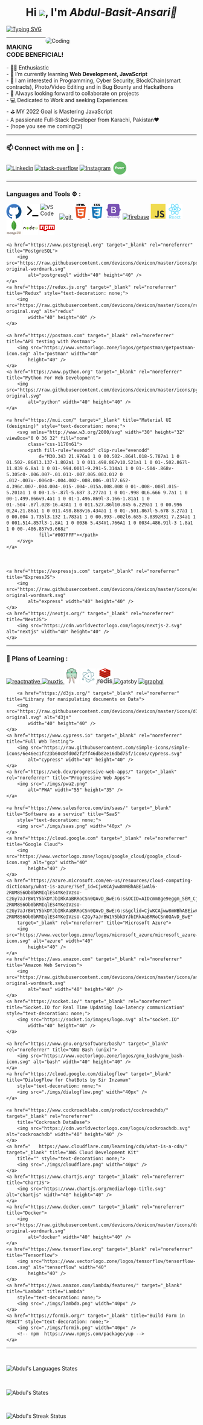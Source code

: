 <h1 align="center">Hi <img src="https://media.giphy.com/media/hvRJCLFzcasrR4ia7z/giphy.gif" width="35">, I'm <i><b>Abdul-Basit-Ansari💯</b></i></h1>

<!-- animation start  -->
[![Typing SVG](https://readme-typing-svg.herokuapp.com?size=24&duration=4000&color=22F70C&center=true&width=665&height=55&lines=Passionate+Full-Stack+Developer%F0%9F%92%BB;Experience+Seeker%F0%9F%92%AF;Dedicated+to+Work%F0%9F%92%AA%F0%9F%8F%BB;Always+Learning%F0%9F%92%A1;from+Karachi%2C+Pakistan%F0%9F%87%B5%F0%9F%87%B0)](https://git.io/typing-svg)
<!-- animation end  -->


<!-- <h3 align="center">A passionate Full-Stack Developer from Karachi, Pakistan❤️</h3> -->
<img align="right" alt="Coding" width="400" style="border-radius:10px;"
	src="https://cdn.dribbble.com/users/1059583/screenshots/4171367/coding-freak.gif">
<hr>
<h3 style="margin-top: 4px;">MAKING CODE BENEFICIAL!</h3>
- 💪🏻 Enthusiastic<br>
- 🌱 I’m currently learning <b>Web Development, JavaScript</b><br>
- 👀 I am interested in Programming, Cyber Security, BlockChain(smart contracts), Photo/Video Editing and in Bug Bounty
and Hackathons <br>
- 💞️ Always looking forward to collaborate on projects<br>
- 💻 Dedicated to Work and seeking Experiences <br>
- ⛳️ MY 2022 Goal is Mastering JavaScript<br>
<!-- - 🏆 I am a <b>Certified Full-Stack Developer</b><br> -->
-    A passionate Full-Stack Developer from Karachi, Pakistan❤️<br>
-    (hope you see me coming😉) <br>

<hr>
<h3 align="left">📫 Connect with me on 🔗 :</h3>
<p align="left">
	<a href="https://www.linkedin.com/in/abdul-basit-ansari-9b740b21b/" target="blank"><img align="center"
			src="https://raw.githubusercontent.com/rahuldkjain/github-profile-readme-generator/master/src/images/icons/Social/linked-in-alt.svg"
			alt="Linkedin" height="30" width="40" /></a>
	<!-- <a href="https://twitter.com/shehza_d_" target="blank"><img align="center"
			src="https://raw.githubusercontent.com/rahuldkjain/github-profile-readme-generator/master/src/images/icons/Social/twitter.svg"
			alt="shehza_d_" height="30" width="40" /></a> -->
	<a href="https://stackoverflow.com/users/18128054/abdul-basit-ansari" target="blank"><img align="center"
			src="https://raw.githubusercontent.com/rahuldkjain/github-profile-readme-generator/master/src/images/icons/Social/stack-overflow.svg"
			alt="stack-overflow" height="30" width="40" /></a>
	<a href="https://www.instagram.com/abdul__basit__ansari/" target="blank"><img align="center"
			src="https://raw.githubusercontent.com/rahuldkjain/github-profile-readme-generator/master/src/images/icons/Social/instagram.svg"
			alt="Instagram" height="30" width="40" /></a>
	<!-- <a href="https://www.youtube.com/channel/UCUTMs216kmgY9lOgBFDckAQ" target="blank"><img align="center"
			src="https://raw.githubusercontent.com/rahuldkjain/github-profile-readme-generator/master/src/images/icons/Social/youtube.svg"
			alt="YouTube" height="40" width="40" /></a> -->
	<!-- <a href="https://www.upwork.com/freelancers/~0131210dea9492deb2" target="blank"><img align="center"
			src="./imgs/icons8-upwork.png" alt="Upwork" height="41" width="41" /></a> -->
	<a href="https://www.fiverr.com/mr_shahzi_ans" target="blank"><img align="center" src="./imgs/fiverr2.png" alt="Fiver"
			height="41" width="41" /></a>
</p>


<hr>
<h3 align="left">Languages and Tools ⚙️ : </h3>
<p align="left">
	<a href="https://git-scm.com/" target="_blank" rel="noreferrer">
		<img src="https://www.vectorlogo.zone/logos/git-scm/git-scm-icon.svg" alt="git" title="Git" width="40"
			height="40" />
	</a>
	<a href="https://github.com">
		<img align="left" alt="GitHub" target="blank" title="GitHub" width="40" height="40" src="./imgs/github.png"
			style="padding-right:10px;" />
	</a>
	<a href="https://ubuntu.com/tutorials/command-line-for-beginners#1-overview">
		<img align="left" alt="Terminal" title="Command Line" width="40" height="40" src="./imgs/terminal-light.svg" />
	</a>
	<a href="https://code.visualstudio.com/">
		<img align="left" alt="VS Code" title="VS Code Making life Easy" width="40" height="40"
			src="https://cdn.jsdelivr.net/gh/devicons/devicon/icons/vscode/vscode-original.svg"
			style="padding-right:10px;" />
	</a>
	<!-- <a href="https://www.linux.org/" target="_blank" rel="noreferrer" title="Linux Ubuntu 22 (Daily Driver)"
		style="text-decoration: none;">
		<img src="https://raw.githubusercontent.com/devicons/devicon/master/icons/linux/linux-original.svg" alt="linux"
			width="40" height="40" /> </a> -->
	<a href="https://www.w3.org/html/" target="_blank" rel="noreferrer" title="HTML 5">
		<img src="https://raw.githubusercontent.com/devicons/devicon/master/icons/html5/html5-original-wordmark.svg"
			alt="html5" title="HTML5" width="40" height="40" />
	</a>
	<a href="https://www.w3schools.com/css/" target="_blank" rel="noreferrer" title="CSS 3"
		style="text-decoration: none;">
		<img src="https://raw.githubusercontent.com/devicons/devicon/master/icons/css3/css3-original-wordmark.svg"
			alt="css3" width="40" height="40" />
	</a>
	<a href="https://getbootstrap.com" target="_blank" rel="noreferrer" title="Bootstrap"
		style="text-decoration: none;">
		<img src="https://raw.githubusercontent.com/devicons/devicon/master/icons/bootstrap/bootstrap-plain-wordmark.svg"
			alt="bootstrap" width="40" height="40" />
	</a>
	<a href="https://firebase.google.com/" target="_blank" rel="noreferrer" title="Firebase">
		<img src="https://www.vectorlogo.zone/logos/firebase/firebase-icon.svg" alt="firebase" width="40"
			height="40" /></a>
	<a href="https://developer.mozilla.org/en-US/docs/Web/JavaScript" target="_blank" rel="noreferrer"
		title="Advance JavaScript with ES6" style="text-decoration: none;">
		<img src="https://raw.githubusercontent.com/devicons/devicon/master/icons/javascript/javascript-original.svg"
			alt="javascript" width="40" height="40" />
	</a>
	<!-- <a href="https://www.w3schools.com/cpp/" target="_blank" rel="noreferrer" title="from FG College"
		style="text-decoration: none;">
		<img src="https://raw.githubusercontent.com/devicons/devicon/master/icons/cplusplus/cplusplus-original.svg"
			alt="cplusplus" width="40" height="40" />
	</a> -->
	<a href="https://reactjs.org/" target="_blank" rel="noreferrer" title="React" style="text-decoration: none;">
		<img src="https://raw.githubusercontent.com/devicons/devicon/master/icons/react/react-original-wordmark.svg"
			alt="react" width="40" height="40" />
	</a>
	<a href="https://www.mongodb.com/" target="_blank" rel="noreferrer" title="MongoDB DataBase"
		style="text-decoration: none;">
		<img src="https://raw.githubusercontent.com/devicons/devicon/master/icons/mongodb/mongodb-original-wordmark.svg"
			alt="mongodb" width="40" height="40" />
	</a>
	<a href="https://www.w3schools.com/nodejs/nodejs_intro.asp" target="_blank" rel="noreferrer"
		title="NodeJS JavaScript Engin used for BackEnd" style="text-decoration: none;">
		<img src="https://raw.githubusercontent.com/devicons/devicon/master/icons/nodejs/nodejs-original-wordmark.svg"
			alt="nodejs" width="40" height="40" />
		<!-- https://nodejs.org -->
	</a>
	<a href="https://www.npmjs.com/" target="_blank" rel="noreferrer" title="NPM" style="text-decoration: none;">
		<img src="./imgs/icons8-npm-48.png" alt="NPM"
			width="40" height="40" />
	</a>
	
	<a href="https://www.postgresql.org" target="_blank" rel="noreferrer" title="PostgreSQL">
		<img src="https://raw.githubusercontent.com/devicons/devicon/master/icons/postgresql/postgresql-original-wordmark.svg"
			alt="postgresql" width="40" height="40" />
	</a>
	<a href="https://redux.js.org" target="_blank" rel="noreferrer" title="Redux" style="text-decoration: none;">
		<img src="https://raw.githubusercontent.com/devicons/devicon/master/icons/redux/redux-original.svg" alt="redux"
			width="40" height="40" />
	</a>
	
	<a href="https://postman.com" target="_blank" rel="noreferrer" title="API testing with Postman">
		<img src="https://www.vectorlogo.zone/logos/getpostman/getpostman-icon.svg" alt="postman" width="40"
			height="40" />
	</a>
	<a href="https://www.python.org" target="_blank" rel="noreferrer" title="Python For Web Development">
		<img src="https://raw.githubusercontent.com/devicons/devicon/master/icons/python/python-original.svg"
			alt="python" width="40" height="40" />
	</a>
	
	<a href="https://mui.com/" target="_blank" title="Material UI (designing)" style="text-decoration: none;">
		<svg xmlns="http://www.w3.org/2000/svg" width="30" height="32" viewBox="0 0 36 32" fill="none"
			class="css-1170n61">
			<path fill-rule="evenodd" clip-rule="evenodd"
				d="M30.343 21.976a1 1 0 00.502-.864l.018-5.787a1 1 0 01.502-.864l3.137-1.802a1 1 0 011.498.867v10.521a1 1 0 01-.502.867l-11.839 6.8a1 1 0 01-.994.001l-9.291-5.314a1 1 0 01-.504-.868v-5.305c0-.006.007-.01.013-.007.005.003.012 0 .012-.007v-.006c0-.004.002-.008.006-.01l7.652-4.396c.007-.004.004-.015-.004-.015a.008.008 0 01-.008-.008l.015-5.201a1 1 0 00-1.5-.87l-5.687 3.277a1 1 0 01-.998 0L6.666 9.7a1 1 0 00-1.499.866v9.4a1 1 0 01-1.496.869l-3.166-1.81a1 1 0 01-.504-.87l.028-16.43A1 1 0 011.527.86l10.845 6.229a1 1 0 00.996 0L24.21.86a1 1 0 011.498.868v16.434a1 1 0 01-.501.867l-5.678 3.27a1 1 0 00.004 1.735l3.132 1.783a1 1 0 00.993-.002l6.685-3.839zM31 7.234a1 1 0 001.514.857l3-1.8A1 1 0 0036 5.434V1.766A1 1 0 0034.486.91l-3 1.8a1 1 0 00-.486.857v3.668z"
				fill="#007FFF"></path>
		</svg>
	</a>



	<a href="https://expressjs.com" target="_blank" rel="noreferrer" title="ExpressJS">
		<img src="https://raw.githubusercontent.com/devicons/devicon/master/icons/express/express-original-wordmark.svg"
			alt="express" width="40" height="40" /> 
	</a>
	<a href="https://nextjs.org/" target="_blank" rel="noreferrer" title="NextJS">
		<img src="https://cdn.worldvectorlogo.com/logos/nextjs-2.svg" alt="nextjs" width="40" height="40" />
	</a>
</p>
<hr>
<h3 align="left">🏫 Plans of Learning :</h3>

<p align="left">
	<a href="https://reactnative.dev/" target="_blank" rel="noreferrer" title="ReactNative for Mobile Apps">
		<img src="https://reactnative.dev/img/header_logo.svg" alt="reactnative" width="40" height="40" />
	</a>
	<a href="https://nuxtjs.org/" target="_blank" rel="noreferrer" title="NustJS">
		<img src="https://www.vectorlogo.zone/logos/nuxtjs/nuxtjs-icon.svg" alt="nuxtjs" width="40" height="40" />
	</a>
	<a href="https://surge.sh/" target="_blank" title="Surge Static Web publishing" style="text-decoration: none;">
		<img src="./imgs/surge-logo.svg" width="40px" />
	</a>
	<a href="https://www.electronjs.org" target="_blank" rel="noreferrer" title="ElectronJS for Desktop Apps">
		<img src="https://raw.githubusercontent.com/devicons/devicon/master/icons/electron/electron-original.svg"
			alt="electron" width="40" height="40" />
	</a>
	<a href="https://redis.io" target="_blank" rel="noreferrer" title="Redis DataBase">
		<img src="https://raw.githubusercontent.com/devicons/devicon/master/icons/redis/redis-original-wordmark.svg"
			alt="redis" width="40" height="40" />
	</a>
	<a href="https://www.gatsbyjs.com/" target="_blank" rel="noreferrer" title="GatsByJS"
		style="text-decoration: none;">
		<img src="https://www.vectorlogo.zone/logos/gatsbyjs/gatsbyjs-icon.svg" alt="gatsby" width="40" height="40" />
	</a>
	<a href="https://graphql.org" target="_blank" rel="noreferrer" title="Client Side GraphQL in React Apps">
		<img src="https://www.vectorlogo.zone/logos/graphql/graphql-icon.svg" alt="graphql" width="40" height="40" />
	</a>
	
		<a href="https://d3js.org/" target="_blank" rel="noreferrer" title="Library for manipulating documents on Data">
		<img src="https://raw.githubusercontent.com/devicons/devicon/master/icons/d3js/d3js-original.svg" alt="d3js"
			width="40" height="40" />
	</a>
	<a href="https://www.cypress.io" target="_blank" rel="noreferrer" title="Full Web Testing">
		<img src="https://raw.githubusercontent.com/simple-icons/simple-icons/6e46ec1fc23b60c8fd0d2f2ff46db82e16dbd75f/icons/cypress.svg"
			alt="cypress" width="40" height="40" />
	</a>
	<a href="https://web.dev/progressive-web-apps/" target="_blank" rel="noreferrer" title="Progressive Web Apps">
		<img src="./imgs/pwa2.png"
			alt="PWA" width="55" height="35" />
	</a>
	
	<a href="https://www.salesforce.com/in/saas/" target="_blank" title="Software as a service" title="SaaS"
		style="text-decoration: none;">
		<img src="./imgs/saas.png" width="40px" />
	</a>
	<a href="https://cloud.google.com" target="_blank" rel="noreferrer" title="Google Cloud">
		<img src="https://www.vectorlogo.zone/logos/google_cloud/google_cloud-icon.svg" alt="gcp" width="40"
			height="40" />
	</a>
	<a href="https://azure.microsoft.com/en-us/resources/cloud-computing-dictionary/what-is-azure/?&ef_id=CjwKCAjww8mWBhABEiwAl6-2RUM8S6Ob0bRMIqlES4YKeIVzsU-C2Gy7aJrBW1Y5bkDYJbIRkAaBRRoCSn0QAvD_BwE:G:s&OCID=AIDcmm8ge9eggm_SEM_CjwKCAjww8mWBhABEiwAl6-2RUM8S6Ob0bRMIqlES4YKeIVzsU-C2Gy7aJrBW1Y5bkDYJbIRkAaBRRoCSn0QAvD_BwE:G:s&gclid=CjwKCAjww8mWBhABEiwAl6-2RUM8S6Ob0bRMIqlES4YKeIVzsU-C2Gy7aJrBW1Y5bkDYJbIRkAaBRRoCSn0QAvD_BwE"
		target="_blank" rel="noreferrer" title="Microsoft Azure">
		<img src="https://www.vectorlogo.zone/logos/microsoft_azure/microsoft_azure-icon.svg" alt="azure" width="40"
			height="40" />
	</a>
	<a href="https://aws.amazon.com" target="_blank" rel="noreferrer" title="Amazon Web Services">
		<img src="https://raw.githubusercontent.com/devicons/devicon/master/icons/amazonwebservices/amazonwebservices-original-wordmark.svg"
			alt="aws" width="40" height="40" />
	</a>
	<a href="https://socket.io/" target="_blank" rel="noreferrer" title="Socket.IO for Real Time Updating low-latency communication" style="text-decoration: none;">
		<img src="https://socket.io/images/logo.svg" alt="socket.IO"
			width="40" height="40" />
	</a>
	
	<a href="https://www.gnu.org/software/bash/" target="_blank" rel="noreferrer" title="GNU Bash (unix)">
		<img src="https://www.vectorlogo.zone/logos/gnu_bash/gnu_bash-icon.svg" alt="bash" width="40" height="40" />
	</a>
	<a href="https://cloud.google.com/dialogflow" target="_blank" title="DialogFlow for ChatBots by Sir Inzamam"
		style="text-decoration: none;">
		<img src="./imgs/dialogflow.png" width="40px" />
	</a>
	
	<a href="https://www.cockroachlabs.com/product/cockroachdb/" target="_blank" rel="noreferrer"
		title="Cockroach DataBase">
		<img src="https://cdn.worldvectorlogo.com/logos/cockroachdb.svg" alt="cockroachdb" width="40" height="40" />
	</a>
	<a href="	https://www.cloudflare.com/learning/cdn/what-is-a-cdn/" target="_blank" title="AWS Cloud Development Kit"
		title="" style="text-decoration: none;">
		<img src="./imgs/cloudflare.png" width="40px" />
	</a>
	<a href="https://www.chartjs.org" target="_blank" rel="noreferrer" title="ChartJS">
		<img src="https://www.chartjs.org/media/logo-title.svg" alt="chartjs" width="40" height="40" />
	</a>
	<a href="https://www.docker.com/" target="_blank" rel="noreferrer" title="Docker">
		<img src="https://raw.githubusercontent.com/devicons/devicon/master/icons/docker/docker-original-wordmark.svg"
			alt="docker" width="40" height="40" />
	</a>
	<a href="https://www.tensorflow.org" target="_blank" rel="noreferrer" title="Tensorflow">
		<img src="https://www.vectorlogo.zone/logos/tensorflow/tensorflow-icon.svg" alt="tensorflow" width="40"
			height="40" />
	</a>
	<a href="https://aws.amazon.com/lambda/features/" target="_blank" title="Lambda" title="Lambda"
		style="text-decoration: none;">
		<img src="./imgs/lambda.png" width="40px" />
	</a>
	<a href="https://formik.org/" target="_blank" title="Build Form in REACT" style="text-decoration: none;">
		<img src="./imgs/formik.png" width="40px" />
		<!-- npm  https://www.npmjs.com/package/yup -->
	</a>
</p>
	<!-- <a href="https://miragejs.com/tutorial/intro/" target="_blank" title="API Mocking Servers with Mirage.JS"
		style="text-decoration: none;">
		<svg viewBox="0 0 79 69" fill="none" width="50px" class="w-8 sm:w-10">
			<path fill-rule="evenodd" clip-rule="evenodd"
				d="M0 46.081a2 2 0 012-2h74.724a2 2 0 110 4H2a2 2 0 01-2-2zM15.35 56.081c0-1.103.893-1.997 1.996-1.997h44.031a1.997 1.997 0 010 3.994H17.346a1.997 1.997 0 01-1.997-1.997zM30.694 66.081a2 2 0 012-2h13.335a2 2 0 010 4H32.694a2 2 0 01-2-2z"
				fill="#05C77E"></path>
			<path fill-rule="evenodd" clip-rule="evenodd"
				d="M51.736 14.254a2 2 0 011.67 1.021L70.12 45.103a2 2 0 11-3.49 1.956L51.517 20.087l-7.785 11.725A2 2 0 0140.4 29.6l9.595-14.453a2 2 0 011.741-.893z"
				fill="#05C77E"></path>
			<path
				d="M54.661.125c7.183 0 13.006 5.823 13.006 13.006 0 5.638-3.587 10.438-8.604 12.242l-1.869-3.337a9.26 9.26 0 006.723-8.905 9.256 9.256 0 10-18.512 0c0 2.207.772 4.233 2.062 5.824l-2.144 3.23a12.963 12.963 0 01-3.668-9.054c0-7.183 5.823-13.006 13.006-13.006z"
				fill="#05C77E"></path>
			<path fill-rule="evenodd" clip-rule="evenodd"
				d="M29.522 9.868a2 2 0 011.74.906l22.33 34.214a2 2 0 01-3.349 2.186L29.715 15.721l-17.624 31.34a2 2 0 01-3.486-1.96l19.24-34.214a2 2 0 011.677-1.019z"
				fill="#05C77E"></path>
		</svg>
	</a> -->
	<!-- <a href="https://www.photoshop.com/en" target="_blank" rel="noreferrer">
		<img src="https://raw.githubusercontent.com/devicons/devicon/master/icons/photoshop/photoshop-line.svg"
			alt="photoshop" width="40" height="40" />
	</a> -->

<hr>
<br>
<p>
	<img align="center" style="display: block;"
		src="https://github-readme-stats.vercel.app/api/top-langs?username=abdul-basit-ansari&show_icons=true&locale=en&layout=compact"
		alt="Abdul's Languages States" />
</p>
<br>
<p>
	<img align="center" src="https://github-readme-stats.vercel.app/api?username=abdul-basit-ansari&show_icons=true&locale=en"
		alt="Abdul's States" />
</p>
<br>
<p>
	<img align="center" style="display: block;" src="https://github-readme-streak-stats.herokuapp.com/?user=abdul-basit-ansari&"
		alt="Abdul's Streak Status" />
</p>



<!-- (https://camo.githubusercontent.com/117d0191569b7e00e69062ce99d26fe9c251dc735c57386b497c75b0b26dda08/68747470733a2f2f63646e2e6472696262626c652e636f6d2f75736572732f313035393538332f73637265656e73686f74732f343137313336372f636f64696e672d667265616b2e676966) photo gif

Abdul-Basit-Ansari/Abdul-Basit-Ansari is a ✨ special ✨ repository because its `README.md` (this file) appears on your GitHub profile.
You can click the Preview link to take a look at your changes.
Enthusiastic 💯
Dedicated to Work
Hungry for Experience 😉
I always like to Enjoy my Work that I'm doing
Looking forward to be a Computer teacher and run a Software house😊 -->

